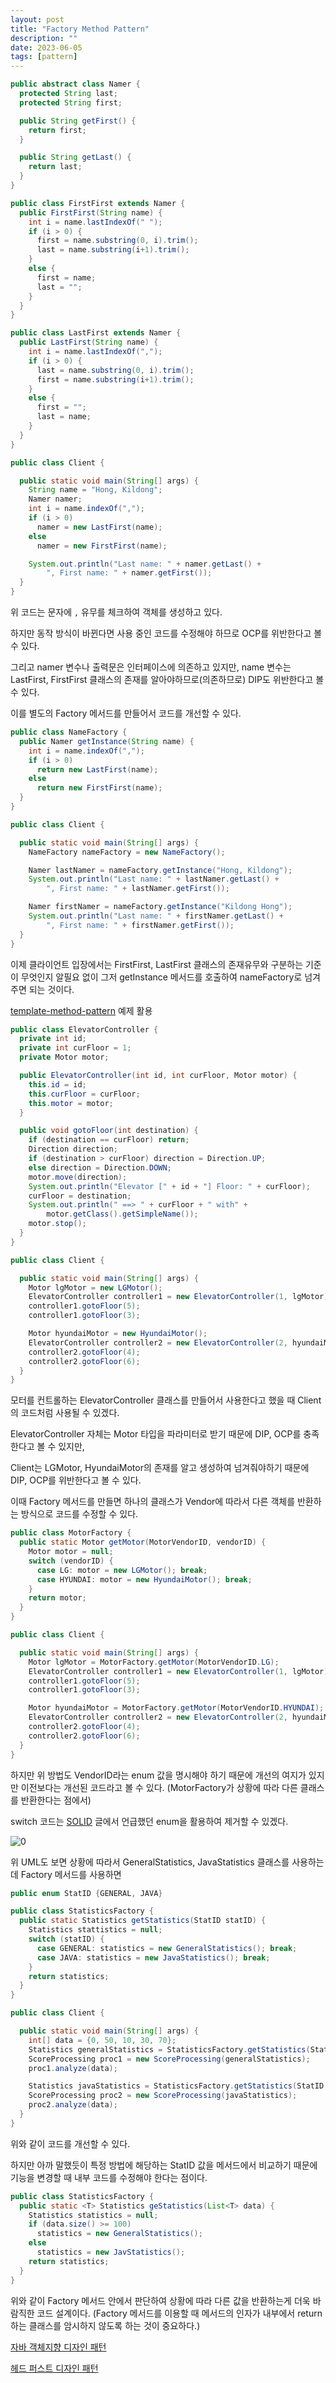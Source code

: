 ```yaml
---
layout: post
title: "Factory Method Pattern"
description: ""
date: 2023-06-05
tags: [pattern]
---
```

```java
public abstract class Namer {
  protected String last;
  protected String first;

  public String getFirst() {
    return first;
  }

  public String getLast() {
    return last;
  }
}

public class FirstFirst extends Namer {
  public FirstFirst(String name) {
    int i = name.lastIndexOf(" ");
    if (i > 0) {
      first = name.substring(0, i).trim();
      last = name.substring(i+1).trim();
    }
    else {
      first = name;
      last = "";
    }
  }
}

public class LastFirst extends Namer {
  public LastFirst(String name) {
    int i = name.lastIndexOf(",");
    if (i > 0) {
      last = name.substring(0, i).trim();
      first = name.substring(i+1).trim();
    }
    else {
      first = "";
      last = name;
    }
  }
}

public class Client {

  public static void main(String[] args) {
    String name = "Hong, Kildong";
    Namer namer;
    int i = name.indexOf(",");
    if (i > 0)
      namer = new LastFirst(name);
    else
      namer = new FirstFirst(name);

    System.out.println("Last name: " + namer.getLast() +
        ", First name: " + namer.getFirst());
  }
}
```

위 코드는 문자에 `,` 유무를 체크하여 객체를 생성하고 있다.

하지만 동작 방식이 바뀐다면 사용 중인 코드를 수정해야 하므로 OCP를 위반한다고 볼 수 있다.

그리고 namer 변수나 출력문은 인터페이스에 의존하고 있지만, name 변수는 LastFirst, FirstFirst 클래스의 존재를 알아야하므로(의존하므로) DIP도 위반한다고 볼 수 있다.

이를 별도의 Factory 메서드를 만들어서 코드를 개선할 수 있다.

```java
public class NameFactory {
  public Namer getInstance(String name) {
    int i = name.indexOf(",");
    if (i > 0)
      return new LastFirst(name);
    else
      return new FirstFirst(name);
  }
}

public class Client {

  public static void main(String[] args) {
    NameFactory nameFactory = new NameFactory();

    Namer lastNamer = nameFactory.getInstance("Hong, Kildong");
    System.out.println("Last name: " + lastNamer.getLast() +
        ", First name: " + lastNamer.getFirst());

    Namer firstNamer = nameFactory.getInstance("Kildong Hong");
    System.out.println("Last name: " + firstNamer.getLast() +
        ", First name: " + firstNamer.getFirst());
  }
}
```

이제 클라이언트 입장에서는 FirstFirst, LastFirst 클래스의 존재유무와 구분하는 기준이 무엇인지 알필요 없이 그저 getInstance 메서드를 호출하여 nameFactory로 넘겨주면 되는 것이다.

<a href="https://hyuunnn.github.io/2023/06/04/template-method-pattern/">template-method-pattern</a> 예제 활용

```java
public class ElevatorController {
  private int id;
  private int curFloor = 1;
  private Motor motor;

  public ElevatorController(int id, int curFloor, Motor motor) {
    this.id = id;
    this.curFloor = curFloor;
    this.motor = motor;
  }

  public void gotoFloor(int destination) {
    if (destination == curFloor) return;
    Direction direction;
    if (destination > curFloor) direction = Direction.UP;
    else direction = Direction.DOWN;
    motor.move(direction);
    System.out.println("Elevator [" + id + "] Floor: " + curFloor);
    curFloor = destination;
    System.out.println(" ==> " + curFloor + " with" +
        motor.getClass().getSimpleName());
    motor.stop();
  }
}

public class Client {

  public static void main(String[] args) {
    Motor lgMotor = new LGMotor();
    ElevatorController controller1 = new ElevatorController(1, lgMotor);
    controller1.gotoFloor(5);
    controller1.gotoFloor(3);

    Motor hyundaiMotor = new HyundaiMotor();
    ElevatorController controller2 = new ElevatorController(2, hyundaiMotor);
    controller2.gotoFloor(4);
    controller2.gotoFloor(6);
  }
}
```

모터를 컨트롤하는 ElevatorController 클래스를 만들어서 사용한다고 했을 때 Client의 코드처럼 사용될 수 있겠다.

ElevatorController 자체는 Motor 타입을 파라미터로 받기 때문에 DIP, OCP를 충족한다고 볼 수 있지만,

Client는 LGMotor, HyundaiMotor의 존재를 알고 생성하여 넘겨줘야하기 때문에 DIP, OCP를 위반한다고 볼 수 있다.

이때 Factory 메서드를 만들면 하나의 클래스가 Vendor에 따라서 다른 객체를 반환하는 방식으로 코드를 수정할 수 있다.

```java
public class MotorFactory {
  public static Motor getMotor(MotorVendorID, vendorID) {
    Motor motor = null;
    switch (vendorID) {
      case LG: motor = new LGMotor(); break;
      case HYUNDAI: motor = new HyundaiMotor(); break;
    }
    return motor;
  }
}

public class Client {

  public static void main(String[] args) {
    Motor lgMotor = MotorFactory.getMotor(MotorVendorID.LG);
    ElevatorController controller1 = new ElevatorController(1, lgMotor);
    controller1.gotoFloor(5);
    controller1.gotoFloor(3);

    Motor hyundaiMotor = MotorFactory.getMotor(MotorVendorID.HYUNDAI);
    ElevatorController controller2 = new ElevatorController(2, hyundaiMotor);
    controller2.gotoFloor(4);
    controller2.gotoFloor(6);
  }
}
```

하지만 위 방법도 VendorID라는 enum 값을 명시해야 하기 때문에 개선의 여지가 있지만 이전보다는 개선된 코드라고 볼 수 있다. (MotorFactory가 상황에 따라 다른 클래스를 반환한다는 점에서)

switch 코드는 <a href="https://hyuunnn.github.io/2023/05/21/solid/">SOLID</a> 글에서 언급했던 enum을 활용하여 제거할 수 있겠다.

![0](/assets/images/factory-method-pattern/0.png)

위 UML도 보면 상황에 따라서 GeneralStatistics, JavaStatistics 클래스를 사용하는데 Factory 메서드를 사용하면 

```java
public enum StatID {GENERAL, JAVA}

public class StatisticsFactory {
  public static Statistics getStatistics(StatID statID) {
    Statistics stattistics = null;
    switch (statID) {
      case GENERAL: statistics = new GeneralStatistics(); break;
      case JAVA: statistics = new JavaStatistics(); break;
    }
    return statistics;
  }
}

public class Client {

  public static void main(String[] args) {
    int[] data = {0, 50, 10, 30, 70};
    Statistics generalStatistics = StatisticsFactory.getStatistics(StatID.GENERAL);
    ScoreProcessing proc1 = new ScoreProcessing(generalStatistics);
    proc1.analyze(data);

    Statistics javaStatistics = StatisticsFactory.getStatistics(StatID.JAVA);
    ScoreProcessing proc2 = new ScoreProcessing(javaStatistics);
    proc2.analyze(data);
  }
}
```
위와 같이 코드를 개선할 수 있다.

하지만 아까 말했듯이 특정 방법에 해당하는 StatID 값을 메서드에서 비교하기 때문에 기능을 변경할 때 내부 코드를 수정해야 한다는 점이다.

```java
public class StatisticsFactory {
  public static <T> Statistics geStatistics(List<T> data) {
    Statistics statistics = null;
    if (data.size() >= 100)
      statistics = new GeneralStatistics();
    else
      statistics = new JavStatistics();
    return statistics;
  }
}
```

위와 같이 Factory 메서드 안에서 판단하여 상황에 따라 다른 값을 반환하는게 더욱 바람직한 코드 설계이다. (Factory 메서드를 이용할 때 메서드의 인자가 내부에서 return 하는 클래스를 암시하지 않도록 하는 것이 중요하다.)

<a href="http://www.yes24.com/Product/Goods/12501269">자바 객체지향 디자인 패턴</a>

<a href="http://www.yes24.com/Product/Goods/108192370">헤드 퍼스트 디자인 패턴</a>
